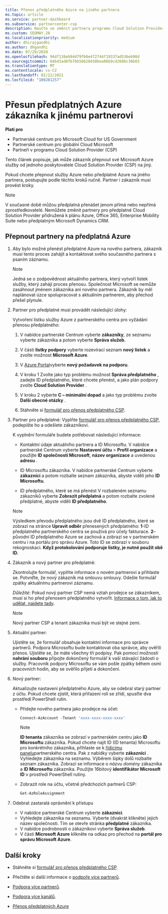 ```yaml
---
title: Přenos předplatného Azure na jiného partnera
ms.topic: article
ms.service: partner-dashboard
ms.subservice: partnercenter-csp
description: Naučte se změnit partnera programu Cloud Solution Provider přidružený k předplatným Azure zákazníka.
ms.custom: SEOMAY.20
ms.localizationpriority: medium
author: dhirajgandhi
ms.author: dhgandhi
ms.date: 07/29/2020
ms.openlocfilehash: 94df138eb94d79fb0e472744f19337ad536eb90d
ms.sourcegitcommit: 64b43ad8fb7bb56628450bea06b9cd2606c36b03
ms.translationtype: MT
ms.contentlocale: cs-CZ
ms.lasthandoff: 02/12/2021
ms.locfileid: "100281257"
---
```

# <a name="learn-how-to-transfer-a-customers-azure-subscriptions-to-another-partner"></a>Přesun předplatných Azure zákazníka k jinému partnerovi

**Platí pro**

- Partnerské centrum pro Microsoft Cloud for US Government
- Partnerské centrum pro globální Cloud Microsoft
- Partneři v programu Cloud Solution Provider (CSP)

Tento článek popisuje, jak může zákazník přepnout své Microsoft Azure služby od jednoho poskytovatele Cloud Solution Provider (CSP) na jiný.

Pokud chcete přepnout služby Azure nebo předplatné Azure na jiného partnera, postupujte podle těchto kroků ručně. Partner i zákazník musí provést kroky.

>[!Note]  
>V současné době můžou předplatná přenášet jenom přímá nebo nepřímá zprostředkovatelé.
>Nemůžete změnit partnery pro předplatné Cloud Solution Provider přidružená k plánu Azure, Office 365, Enterprise Mobility Suite nebo předplatným Microsoft Dynamics CRM.

## <a name="switch-partners-for-azure-subscriptions"></a>Přepnout partnery na předplatná Azure

1. Aby bylo možné přenést předplatné Azure na nového partnera, zákazník musí tento proces zahájit a kontaktovat svého současného partnera s psaním záznamu.

   >[!Note]
   > Jedná se o zodpovědnost aktuálního partnera, který vytvoří lístek služby, který zahájí proces přenosu. Společnost Microsoft se nemůže zasáhnout jménem zákazníka ani nového partnera. Zákazník by měl naplánovat úzce spolupracovat s aktuálním partnerem, aby přechod přešel plynule.

2. Partner pro předplatné musí provádět následující úlohy:

   Vytvoření lístku služby Azure z partnerského centra pro vyžádání přenosu předplatného:

   1. V nabídce partnerské Centrum vyberte **zákazníky**, ze seznamu vyberte zákazníka a potom vyberte **Správa služeb**. 

   2. V části **lístky podpory** vyberte rozevírací seznam **nový lístek** a zvolte možnost **Microsoft Azure**.
   
   3. V [Azure Portal](https://portal.azure.com)vyberte **nový požadavek na podporu**.
   
   4. V kroku 1 Zvolte jako typ problému možnost **Správa předplatného** , zadejte ID předplatného, které chcete přenést, a jako plán podpory zvolte **Cloud Solution Provider** .
   
   5. V kroku 2 vyberte **C – minimální dopad** a jako typ problému zvolte **Další obecné otázky** .
   
   6. Stáhněte si [formulář pro přenos předplatného CSP](https://query.prod.cms.rt.microsoft.com/cms/api/am/binary/RWwTWC).

3. Partner pro předplatné: Vyplňte [formulář pro přenos předplatného CSP](https://query.prod.cms.rt.microsoft.com/cms/api/am/binary/RWwTWC), podepište ho a odešlete zákazníkovi. 

   K vyplnění formuláře budete potřebovat následující informace:

   - Kontaktní údaje aktuálního partnera a ID Microsoftu. V nabídce partnerské Centrum vyberte **Nastavení účtu** &gt; **Profil organizace** a použijte **ID společnosti Microsoft**, **název organizace** a uvedenou **adresu** .

   - ID Microsoftu zákazníka. V nabídce partnerské Centrum vyberte **zákazníci** a potom rozbalte seznam zákazníka, abyste viděli jeho **ID Microsoftu**.

   - ID předplatného, které se má přenést V rozbaleném seznamu zákazníků vyberte **Zobrazit předplatná** a potom rozbalte zvolené předplatné, abyste viděli **ID předplatného**.

   >[!Note]
   >Výsledkem převodu předplatného jsou dvě ID předplatného, které se zobrazí na stránce **Upravit odběr** přenesených předplatného: **1**-ID předplatného partnerského centra se používá pro účely fakturace. **2**– původní ID předplatného Azure se zachová a zobrazí se v partnerském centru i na portálu pro správu Azure. Toto ID se zobrazí v souboru rekognoskaci.  **Když protokolování podporuje lístky, je nutné použít obě ID.**

4. Zákazník a nový partner pro předplatné:

   Zkontrolujte formulář, vyplňte informace o novém partnerovi a přihlaste se. Potvrďte, že nový zákazník má smlouvu smlouvy. Odešle formulář zpátky aktuálnímu partnerovi záznamu.

   *Důležité*: Pokud nový partner CSP nemá vztah prodejce se zákazníkem, musí si ho před přenosem předplatného vytvořit. [Informace o tom, jak to udělat, najdete tady](request-a-relationship-with-a-customer.md).

   >[!Note]
   >Nový partner CSP a tenant zákazníka musí být ve stejné zemi. 

5. Aktuální partner:

   Ujistěte se, že formulář obsahuje kontaktní informace pro správce partnerů. Podpora Microsoftu bude kontaktovat oba správce, aby ověřili přenos. Ujistěte se, že máte všechny tři podpisy. Pak pomocí možnosti **nahrání souboru** připojte dokončený formulář k vaší stávající žádosti o služby. Pracovník podpory Microsoftu se vám pošle zpátky během osmi pracovních hodin, aby se ověřilo přijetí a dokončení.

6. Nový partner:

   Aktualizujte nastavení předplatného Azure, aby se odebral starý partner z účtu. Pokud chcete zjistit, která přiřazení rolí se zřídí, spusťte dva prostředí PowerShell rutin.

   - Přidejte nového partnera jako prodejce na účet:

     ```powershell
     Connect-AzAccount -Tenant 'xxxx-xxxx-xxxx-xxxx'
     ```

     >[!NOTE]
     > **ID tenanta** zákazníka se zobrazí v partnerském centru jako **ID Microsoftu** zákazníka. Pokud chcete najít ID (ID tenanta) Microsoftu pro konkrétního zákazníka, přihlaste se k [řídicímu panelu](https://partner.microsoft.com/dashboard)partnerského centra. Pak z nabídky vyberte **zákazníci** . Vyhledejte zákazníka na seznamu. Výběrem šipky dolů rozbalte seznam zákazníka. Zobrazí se informace o *názvu domény* zákazníka a **ID Microsoftu** zákazníka. Použijte 16bitový **identifikátor Microsoft ID** v prostředí PowerShell rutiny.

   - Zobrazit role na účtu, včetně předchozích partnerů CSP:

     ```powershell
     Get-AzRoleAssignment
     ```

7. Odebrat zastaralá oprávnění k přístupu

   - V nabídce partnerské Centrum vyberte **zákazníci**.
   - Vyhledejte zákazníka na seznamu. Vyberte (dvakrát klikněte) jejich název společnosti. Tím se otevře stránka **předplatné** zákazníka.
   - V nabídce podrobnosti o zákazníkovi vyberte **Správa služeb**.
   - V části **Microsoft Azure** klikněte na odkaz pro přechod na **portál pro správu Microsoft Azure**.

## <a name="next-steps"></a>Další kroky

- Stáhněte si [formulář pro přenos předplatného CSP](https://query.prod.cms.rt.microsoft.com/cms/api/am/binary/RE4ATIA).

- Přečtěte si další informace o [podpoře více partnerů](multipartner.md).

- [Podpora více partnerů](multipartner.md).
- [Podpora více kanálů](multichannel.md).
- [Přenos předplatných Azure](/azure/cost-management-billing/manage/transfer-subscriptions-subscribers-csp)